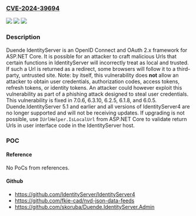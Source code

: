 ### [CVE-2024-39694](https://cve.mitre.org/cgi-bin/cvename.cgi?name=CVE-2024-39694)
![](https://img.shields.io/static/v1?label=Product&message=IdentityServer&color=blue)
![](https://img.shields.io/static/v1?label=Version&message=%3D%20%3C%206.0.5%20&color=brighgreen)
![](https://img.shields.io/static/v1?label=Vulnerability&message=CWE-601%3A%20URL%20Redirection%20to%20Untrusted%20Site%20('Open%20Redirect')&color=brighgreen)

### Description

Duende IdentityServer is an OpenID Connect and OAuth 2.x framework for ASP.NET Core. It is possible for an attacker to craft malicious Urls that certain functions in IdentityServer will incorrectly treat as local and trusted. If such a Url is returned as a redirect, some browsers will follow it to a third-party, untrusted site. Note: by itself, this vulnerability does **not** allow an attacker to obtain user credentials, authorization codes, access tokens, refresh tokens, or identity tokens. An attacker could however exploit this vulnerability as part of a phishing attack designed to steal user credentials. This vulnerability is fixed in 7.0.6, 6.3.10, 6.2.5, 6.1.8, and 6.0.5. Duende.IdentityServer 5.1 and earlier and all versions of IdentityServer4 are no longer supported and will not be receiving updates. If upgrading is not possible, use `IUrlHelper.IsLocalUrl` from ASP.NET Core to validate return Urls in user interface code in the IdentityServer host.

### POC

#### Reference
No PoCs from references.

#### Github
- https://github.com/IdentityServer/IdentityServer4
- https://github.com/fkie-cad/nvd-json-data-feeds
- https://github.com/skoruba/Duende.IdentityServer.Admin

